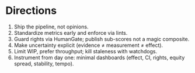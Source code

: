 # Directions
1) Ship the pipeline, not opinions.
2) Standardize metrics early and enforce via lints.
3) Guard rights via HumanGate; publish sub-scores not a magic composite.
4) Make uncertainty explicit (evidence ≠ measurement ≠ effect).
5) Limit WIP, prefer throughput; kill staleness with watchdogs.
6) Instrument from day one: minimal dashboards (effect, CI, rights, equity spread, stability, tempo).

